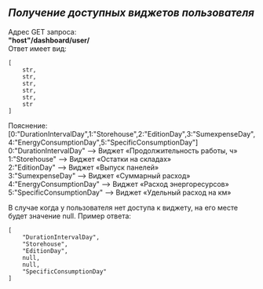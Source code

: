 ## ***Получение доступных виджетов пользователя***
Адрес GET запроса:  
**"host"/dashboard/user/**  
Ответ имеет вид:
```
[
    str,
    str,
    str,
    str,
    str,
    str
]
```
Пояснение:
[0:"DurationIntervalDay",1:"Storehouse",2:"EditionDay",3:"SumexpenseDay",4:"EnergyConsumptionDay",5:"SpecificConsumptionDay"]  
0:"DurationIntervalDay" --> Виджет «Продолжительность работы, ч»  
1:"Storehouse" --> Виджет «Остатки на складах»  
2:"EditionDay" --> Виджет «Выпуск панелей»  
3:"SumexpenseDay" --> Виджет «Суммарный расход»  
4:"EnergyConsumptionDay" --> Виджет «Расход энергоресурсов»  
5:"SpecificConsumptionDay" --> Виджет «Удельный расход на км»

В случае когда у пользователя нет доступа к виджету, на его месте будет значение null. Пример ответа:
```
[
    "DurationIntervalDay",
    "Storehouse",
    "EditionDay",
    null,
    null,
    "SpecificConsumptionDay"
]
```
